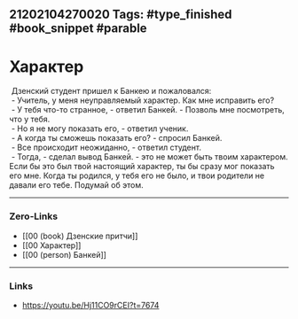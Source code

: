 21202104270020
Tags: #type_finished #book_snippet  #parable 
---
# Характер

 Дзенский студент пришел к Банкею и пожаловался:  
 - Учитель, у меня неуправляемый характер. Как мне исправить его?  
 - У тебя что-то странное, - ответил Банкей. - Позволь мне посмотреть, что у тебя.  
 - Но я не могу показать его, - ответил ученик.  
 - А когда ты сможешь показать его? - спросил Банкей.  
 - Все происходит неожиданно, - ответил студент.  
 - Тогда, - сделал вывод Банкей. - это не может быть твоим характером. Если бы это был твой настоящий характер, ты бы сразу мог показать его мне. Когда ты родился, у тебя его не было, и твои родители не давали его тебе. Подумай об этом.

---
### Zero-Links
- [[00 (book) Дзенские притчи]]
- [[00 Характер]]
- [[00 (person) Банкей]]
---
### Links
- https://youtu.be/Hj11CO9rCEI?t=7674